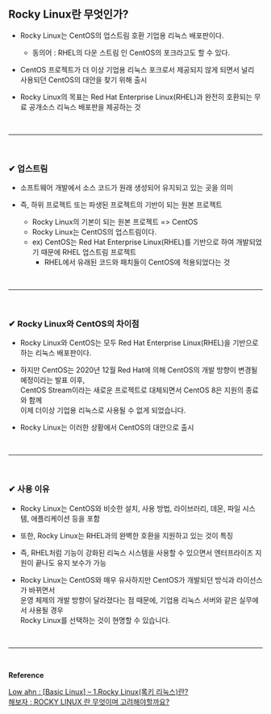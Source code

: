 ## Rocky Linux란 무엇인가?
- Rocky Linux는 CentOS의 업스트림 호환 기업용 리눅스 배포판이다.
  - 동의어 : RHEL의 다운 스트림 인 CentOS의 포크라고도 할 수 있다.

- CentOS 프로젝트가 더 이상 기업용 리눅스 포크로서 제공되지 않게 되면서 널리 사용되던 CentOS의 대안을 찾기 위해 출시

- Rocky Linux의 목표는 Red Hat Enterprise Linux(RHEL)과 완전히 호환되는 무료 공개소스 리눅스 배포판을 제공하는 것
<br>
<hr>
<br>

### ✔ 업스트림
- 소프트웨어 개발에서 소스 코드가 원래 생성되어 유지되고 있는 곳을 의미

- 즉, 하위 프로젝트 또는 파생된 프로젝트의 기반이 되는 원본 프로젝트
  - Rocky Linux의 기본이 되는 원본 프로젝트 => CentOS
  - Rocky Linux는 CentOS의 업스트림이다.
  - ex)  CentOS는 Red Hat Enterprise Linux(RHEL)를 기반으로 하여 개발되었기 때문에 RHEL 업스트림 프로젝트
    -  RHEL에서 유래된 코드와 패치들이 CentOS에 적용되었다는 것
<br>
<hr>
<br>

### ✔ Rocky Linux와 CentOS의 차이점
- Rocky Linux와 CentOS는 모두 Red Hat Enterprise Linux(RHEL)을 기반으로 하는 리눅스 배포판이다.
 
- 하지만 CentOS는 2020년 12월 Red Hat에 의해 CentOS의 개발 방향이 변경될 예정이라는 발표 이후,<br>
  CentOS Stream이라는 새로운 프로젝트로 대체되면서 CentOS 8은 지원의 종료와 함께<br>
  이제 더이상 기업용 리눅스로 사용될 수 없게 되었습니다.

- Rocky Linux는 이러한 상황에서 CentOS의 대안으로 출시
<br>
<hr>
<br>

### ✔ 사용 이유
- Rocky Linux는 CentOS와 비슷한 설치, 사용 방법, 라이브러리, 데몬, 파일 시스템, 애플리케이션 등을 포함

- 또한, Rocky Linux는 RHEL과의 완벽한 호환을 지원하고 있는 것이 특징

- 즉, RHEL처럼 기능이 강화된 리눅스 시스템을 사용할 수 있으면서 엔터프라이즈 지원이 끝나도 유지 보수가 가능

- Rocky Linux는 CentOS와 매우 유사하지만 CentOS가 개발되던 방식과 라이선스가 바뀌면서<br>
운영 체제의 개발 방향이 달라졌다는 점 때문에, 기업용 리눅스 서버와 같은 실무에서 사용될 경우<br>
Rocky Linux를 선택하는 것이 현명할 수 있습니다.
<br>
<hr>
<br>

**Reference**<br>

[Low ahn : [Basic Linux] – 1.Rocky Linux(록키 리눅스)란?](https://endoflinux.com/basic-linux-1-rocky-linux%EB%A1%9D%ED%82%A4-%EB%A6%AC%EB%88%85%EC%8A%A4%EB%9E%80/)<br>
[해보자 : ROCKY LINUX 란 무엇이며 고려해야할까요?](https://hanguk.eskere.club/rocky-linux-%EB%9E%80-%EB%AC%B4%EC%97%87%EC%9D%B4%EB%A9%B0-%EA%B3%A0%EB%A0%A4%ED%95%B4%EC%95%BC%ED%95%A0%EA%B9%8C%EC%9A%94/2021-05-15/)
